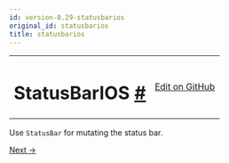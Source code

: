 ```yaml
---
id: version-0.29-statusbarios
original_id: statusbarios
title: statusbarios
---
```

<a id="content"></a><table width="100%"><tbody><tr><td><h1><a class="anchor" name="statusbarios"></a>StatusBarIOS <a class="hash-link" href="docs/statusbarios.html#statusbarios">#</a></h1></td><td style="text-align:right;"><a target="_blank" href="https://github.com/facebook/react-native/blob/0.29-stable/Libraries/Components/StatusBar/StatusBarIOS.ios.js">Edit on GitHub</a></td></tr></tbody></table><div><div><p>Use <code>StatusBar</code> for mutating the status bar.</p></div></div><div class="docs-prevnext"><a class="docs-next" href="docs/stylesheet.html#content">Next →</a></div>